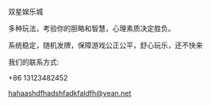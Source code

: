 双星娱乐城



多种玩法，考验你的胆略和智慧，心理素质决定胜负。

系统稳定，随机发牌，保障游戏公正公平，舒心玩乐，还不快来




我们的联系方式:

+86 13123482452

hahaashdfhadshfadkfaldfh@yean.net
